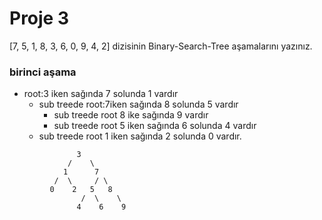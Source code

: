 # Proje 3
[7, 5, 1, 8, 3, 6, 0, 9, 4, 2] dizisinin Binary-Search-Tree aşamalarını yazınız.
### birinci aşama
- root:3 iken sağında 7 solunda 1 vardır
    - sub treede root:7iken sağında 8 solunda 5 vardır
        - sub treede root 8 ike sağında 9 vardır
        - sub treede root 5 iken sağında 6 solunda 4 vardır
    - sub treede root 1 iken sağında 2 solunda 0 vardır.

```
               3
             /    \
            1      7
          /  \     / \
         0    2   5   8
                /  \    \
               4    6    9


